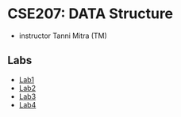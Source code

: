 # CSE207: DATA Structure

- instructor Tanni Mitra (TM)

## Labs

- [Lab1](./Lab1/)
- [Lab2](./Lab2/)
- [Lab3](./Lab3/)
- [Lab4](./Lab4/)
